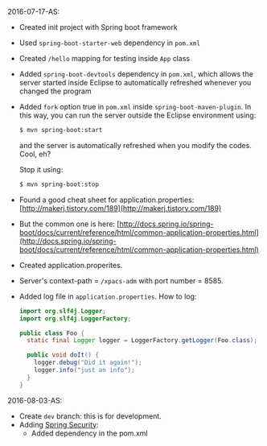 2016-07-17-AS:
* Created init project with Spring boot framework
* Used `spring-boot-starter-web` dependency in `pom.xml`
* Created `/hello` mapping for testing inside `App` class
* Added `spring-boot-devtools` dependency in `pom.xml`, which allows the server started inside Eclipse to automatically refreshed whenever you changed the program
* Added `fork` option true in `pom.xml` inside `spring-boot-maven-plugin`. In this way, you can run the server outside the Eclipse environment using:

   ```bash
   $ mvn spring-boot:start
   ```
   and the server is automatically refreshed when you modify the codes. Cool, eh?

   Stop it using:
   ```bash
   $ mvn spring-boot:stop
   ```

* Found a good cheat sheet for application.properties: [http://makerj.tistory.com/189](http://makerj.tistory.com/189)
* But the common one is here: [http://docs.spring.io/spring-boot/docs/current/reference/html/common-application-properties.html](http://docs.spring.io/spring-boot/docs/current/reference/html/common-application-properties.html)
* Created application.properites.
* Server's context-path = `/xpacs-adm` with port number = 8585.
* Added log file in `application.properties`.
   How to log:

   ```java
   import org.slf4j.Logger;
   import org.slf4j.LoggerFactory;

   public class Foo {
     static final Logger logger = LoggerFactory.getLogger(Foo.class);

     public void doIt() {
       logger.debug("Did it again!");
       logger.info("just an info");
     }
   }
   ```

2016-08-03-AS:
* Create `dev` branch: this is for development.
* Adding [Spring Security](http://projects.spring.io/spring-security/):
  * Added dependency in the pom.xml
